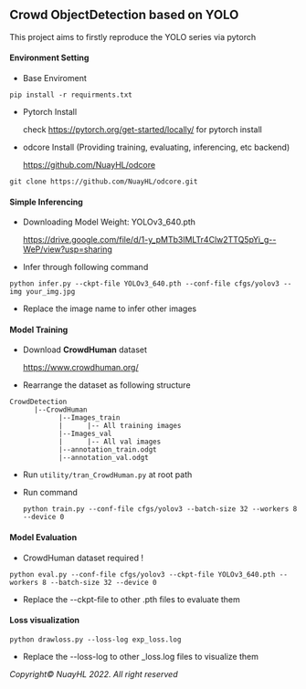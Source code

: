 ## Crowd ObjectDetection based on YOLO

This project aims to firstly reproduce the YOLO series via pytorch


#### Environment Setting
- Base Enviroment
```
pip install -r requirments.txt
```
- Pytorch Install

    check https://pytorch.org/get-started/locally/ for pytorch install


- odcore Install (Providing training, evaluating, inferencing, etc backend)
  
  https://github.com/NuayHL/odcore
```
git clone https://github.com/NuayHL/odcore.git
```

#### Simple Inferencing 
- Downloading Model Weight: YOLOv3_640.pth

    https://drive.google.com/file/d/1-y_pMTb3lMLTr4Clw2TTQ5pYi_g--WeP/view?usp=sharing


- Infer through following command
```
python infer.py --ckpt-file YOLOv3_640.pth --conf-file cfgs/yolov3 --img your_img.jpg
```
- Replace the image name to infer other images

#### Model Training

- Download **CrowdHuman** dataset
    
    https://www.crowdhuman.org/


- Rearrange the dataset as following structure
```
CrowdDetection
      |--CrowdHuman
            |--Images_train
            |      |-- All training images
            |--Images_val    
            |      |-- All val images
            |--annotation_train.odgt
            |--annotation_val.odgt
```
- Run `utility/tran_CrowdHuman.py` at root path
- Run command
  
    `python train.py --conf-file cfgs/yolov3 --batch-size 32 --workers 8 --device 0`
#### Model Evaluation

- CrowdHuman dataset required ! 
```
python eval.py --conf-file cfgs/yolov3 --ckpt-file YOLOv3_640.pth --workers 8 --batch-size 32 --device 0 
```
- Replace the --ckpt-file to other .pth files to evaluate them

#### Loss visualization
```
python drawloss.py --loss-log exp_loss.log
```
- Replace the --loss-log to other _loss.log files to visualize them


*Copyright© NuayHL 2022. All right reserved*
